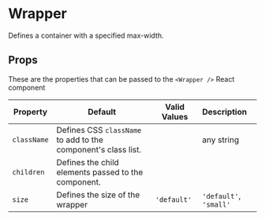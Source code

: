 # Wrapper

Defines a container with a specified max-width.

## Props

These are the properties that can be passed to the `<Wrapper />` React component

Property | Default | Valid Values | Description
--- | --- | --- |:---
`className` | Defines CSS `className` to add to the component's class list. | &nbsp; | any string
`children` | Defines the child elements passed to the component. | &nbsp; |  &nbsp;
`size` | Defines the size of the wrapper | `'default'` | `'default'`, `'small'`